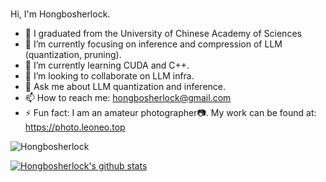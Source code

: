 ### 
Hi, I'm Hongbosherlock. 

- 📖 I graduated from the University of Chinese Academy of Sciences
- 🔭 I’m currently focusing on inference and compression of LLM (quantization, pruning).
- 🌱 I’m currently learning CUDA and C++.
- 👯 I’m looking to collaborate on LLM infra.
- 💬 Ask me about LLM quantization and inference.
- 📫 How to reach me: hongbosherlock@gmail.com
- ⚡ Fun fact: I am an amateur photographer📷. My work can be found at: https://photo.leoneo.top

<img src="https://komarev.com/ghpvc/?username=Hongbosherlock" alt="Hongbosherlock" />

[![Hongbosherlock's github stats](https://github-readme-stats.vercel.app/api?username=Hongbosherlock)](https://github.com/anuraghazra/github-readme-stats)

<!--
**Hongbosherlock/Hongbosherlock** is a ✨ _special_ ✨ repository because its `README.md` (this file) appears on your GitHub profile.

Here are some ideas to get you started:

- 🔭 I’m currently working on ...
- 🌱 I’m currently learning ...
- 👯 I’m looking to collaborate on ...
- 🤔 I’m looking for help with ...
- 💬 Ask me about ...
- 📫 How to reach me: ...
- 😄 Pronouns: ...
- ⚡ Fun fact: ...
-->
